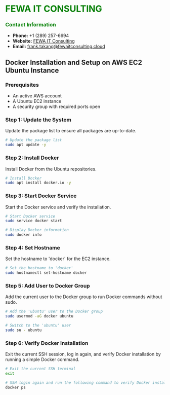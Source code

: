 # **<span style="color:green">FEWA IT CONSULTING</span>**

### **<span style="color:green">Contact Information</span>**
- **Phone:** +1 (289) 257-6694
- **Website:** [FEWA IT Consulting](https://fewaitconsulting.cloud/)
- **Email:** [frank.takang@fewaitconsulting.cloud](mailto:frank.takang@fewaitconsulting.cloud)

## **Docker Installation and Setup on AWS EC2 Ubuntu Instance**

### **Prerequisites**
- An active AWS account
- A Ubuntu EC2 instance
- A security group with required ports open 

### **Step 1: Update the System**

Update the package list to ensure all packages are up-to-date.

```sh
# Update the package list
sudo apt update -y
```

### **Step 2: Install Docker**

Install Docker from the Ubuntu repositories.

```sh
# Install Docker
sudo apt install docker.io -y
```

### **Step 3: Start Docker Service**

Start the Docker service and verify the installation.

```sh
# Start Docker service
sudo service docker start

# Display Docker information
sudo docker info
```

### **Step 4: Set Hostname**

Set the hostname to 'docker' for the EC2 instance.

```sh
# Set the hostname to 'docker'
sudo hostnamectl set-hostname docker
```

### **Step 5: Add User to Docker Group**

Add the current user to the Docker group to run Docker commands without sudo.

```sh
# Add the 'ubuntu' user to the Docker group
sudo usermod -aG docker ubuntu

# Switch to the 'ubuntu' user
sudo su - ubuntu
```

### **Step 6: Verify Docker Installation**

Exit the current SSH session, log in again, and verify Docker installation by running a simple Docker command.

```sh
# Exit the current SSH terminal
exit

# SSH login again and run the following command to verify Docker installation
docker ps
```
